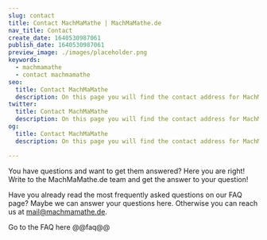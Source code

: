 ```yaml
---
slug: contact
title: Contact MachMaMathe | MachMaMathe.de
nav_title: Contact
create_date: 1640530987061
publish_date: 1640530987061
preview_image: ./images/placeholder.png
keywords:
  - machmamathe
  - contact machmamathe
seo:
  title: Contact MachMaMathe
  description: On this page you will find the contact address for MachMaMathe. If you have any questions or suggestions, feel free to send us a message!
twitter:
  title: Contact MachMaMathe
  description: On this page you will find the contact address for MachMaMathe. If you have any questions or suggestions, feel free to send us a message!
og:
  title: Contact MachMaMathe
  description: On this page you will find the contact address for MachMaMathe. If you have any questions or suggestions, feel free to send us a message!

---
```


You have questions and want to get them answered? Here you are right! Write to the MachMaMathe.de team and get the answer to your question!

Have you already read the most frequently asked questions on our FAQ page? Maybe we can answer your questions here. Otherwise you can reach us at mail@machmamathe.de.

Go to the FAQ here @@faq@@
